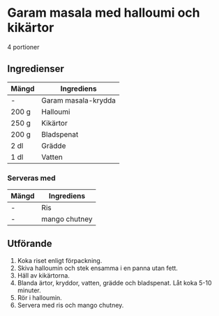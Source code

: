 # Garam masala med halloumi och kikärtor
4 portioner
## Ingredienser

Mängd|Ingrediens
------------ | -------------
\-|Garam masala-krydda
200 g|Halloumi
250 g|Kikärtor
200 g|Bladspenat
2 dl|Grädde
1 dl|Vatten

### Serveras med
Mängd|Ingrediens
------------ | -------------
\-|Ris
\-|mango chutney

## Utförande
1. Koka riset enligt förpackning.
2. Skiva halloumin och stek ensamma i en panna utan fett.
3. Häll av kikärtorna.
4. Blanda ärtor, kryddor, vatten, grädde och bladspenat. Låt koka 5-10 minuter.
5. Rör i halloumin.
6. Servera med ris och mango chutney.
